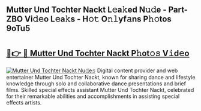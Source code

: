 ## Mutter Und Tochter Nackt L𝚎a𝚔ed N𝚞𝚍e - Part-ZBO Vi𝚍𝚎o L𝚎a𝚔s - H𝚘𝚝 O𝚗𝚕yf𝚊ns P𝚑𝚘tos 9oTu5

# <h2><a href="http://kf8h1nt.oniu.top/?m=Mutter+Und+Tochter+Nackt">🔗👉 🔴 Mutter Und Tochter Nackt P𝚑ot𝚘𝚜 V𝚒d𝚎o</a></h2>

[![Mutter Und Tochter Nackt Nu𝚍e𝚜](https://i.imgur.com/0qMVB7G.gif)](http://kf8h1nt.oniu.top/?m=Mutter+Und+Tochter+Nackt)
Digital content provider and web entertainer Mutter Und Tochter Nackt, known for sharing dance and lifestyle knowledge through solo and collaborative dance presentations and brief films. Skilled special effects assistant Mutter Und Tochter Nackt, celebrated for their remarkable abilities and accomplishments in assisting special effects artists.  
